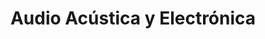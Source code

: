 ---
title: "Audio Acústica y Electrónica"
url: /ciudad-de-mexico/audio-acustica-y-electronica/
shop: hifi
---